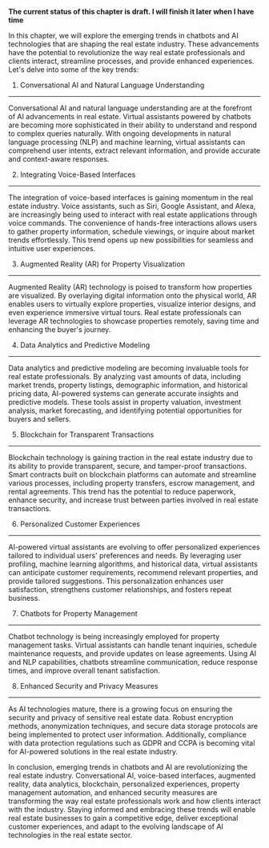 **The current status of this chapter is draft. I will finish it later when I have time**

In this chapter, we will explore the emerging trends in chatbots and AI technologies that are shaping the real estate industry. These advancements have the potential to revolutionize the way real estate professionals and clients interact, streamline processes, and provide enhanced experiences. Let's delve into some of the key trends:

1. Conversational AI and Natural Language Understanding
-------------------------------------------------------

Conversational AI and natural language understanding are at the forefront of AI advancements in real estate. Virtual assistants powered by chatbots are becoming more sophisticated in their ability to understand and respond to complex queries naturally. With ongoing developments in natural language processing (NLP) and machine learning, virtual assistants can comprehend user intents, extract relevant information, and provide accurate and context-aware responses.

2. Integrating Voice-Based Interfaces
-------------------------------------

The integration of voice-based interfaces is gaining momentum in the real estate industry. Voice assistants, such as Siri, Google Assistant, and Alexa, are increasingly being used to interact with real estate applications through voice commands. The convenience of hands-free interactions allows users to gather property information, schedule viewings, or inquire about market trends effortlessly. This trend opens up new possibilities for seamless and intuitive user experiences.

3. Augmented Reality (AR) for Property Visualization
----------------------------------------------------

Augmented Reality (AR) technology is poised to transform how properties are visualized. By overlaying digital information onto the physical world, AR enables users to virtually explore properties, visualize interior designs, and even experience immersive virtual tours. Real estate professionals can leverage AR technologies to showcase properties remotely, saving time and enhancing the buyer's journey.

4. Data Analytics and Predictive Modeling
-----------------------------------------

Data analytics and predictive modeling are becoming invaluable tools for real estate professionals. By analyzing vast amounts of data, including market trends, property listings, demographic information, and historical pricing data, AI-powered systems can generate accurate insights and predictive models. These tools assist in property valuation, investment analysis, market forecasting, and identifying potential opportunities for buyers and sellers.

5. Blockchain for Transparent Transactions
------------------------------------------

Blockchain technology is gaining traction in the real estate industry due to its ability to provide transparent, secure, and tamper-proof transactions. Smart contracts built on blockchain platforms can automate and streamline various processes, including property transfers, escrow management, and rental agreements. This trend has the potential to reduce paperwork, enhance security, and increase trust between parties involved in real estate transactions.

6. Personalized Customer Experiences
------------------------------------

AI-powered virtual assistants are evolving to offer personalized experiences tailored to individual users' preferences and needs. By leveraging user profiling, machine learning algorithms, and historical data, virtual assistants can anticipate customer requirements, recommend relevant properties, and provide tailored suggestions. This personalization enhances user satisfaction, strengthens customer relationships, and fosters repeat business.

7. Chatbots for Property Management
-----------------------------------

Chatbot technology is being increasingly employed for property management tasks. Virtual assistants can handle tenant inquiries, schedule maintenance requests, and provide updates on lease agreements. Using AI and NLP capabilities, chatbots streamline communication, reduce response times, and improve overall tenant satisfaction.

8. Enhanced Security and Privacy Measures
-----------------------------------------

As AI technologies mature, there is a growing focus on ensuring the security and privacy of sensitive real estate data. Robust encryption methods, anonymization techniques, and secure data storage protocols are being implemented to protect user information. Additionally, compliance with data protection regulations such as GDPR and CCPA is becoming vital for AI-powered solutions in the real estate industry.

In conclusion, emerging trends in chatbots and AI are revolutionizing the real estate industry. Conversational AI, voice-based interfaces, augmented reality, data analytics, blockchain, personalized experiences, property management automation, and enhanced security measures are transforming the way real estate professionals work and how clients interact with the industry. Staying informed and embracing these trends will enable real estate businesses to gain a competitive edge, deliver exceptional customer experiences, and adapt to the evolving landscape of AI technologies in the real estate sector.
